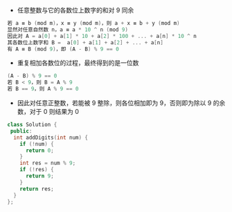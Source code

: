* 任意整数与它的各数位上数字的和对 9 同余

```cpp
若 a ≡ b (mod m)，x ≡ y (mod m)，则 a + x ≡ b + y (mod m)
显然对任意自然数 n，a ≡ a * 10 ^ n (mod 9)
因此对 A = a[0] + a[1] * 10 + a[2] * 100 + ... + a[n] * 10 ^ n
其各数位上数字和 B =  a[0] + a[1] + a[2] + ... + a[n]
有 A ≡ B (mod 9)，即 (A - B) % 9 == 0
```

* 重复相加各数位的过程，最终得到的是一位数

```cpp
(A - B) % 9 == 0
若 B < 9，则 B = A % 9
若 B == 9，则 A % 9 == 0
```

* 因此对任意正整数，若能被 9 整除，则各位相加即为 9，否则即为除以 9 的余数，对于 0 则结果为 0

```cpp
class Solution {
 public:
  int addDigits(int num) {
    if (!num) {
      return 0;
    }
    int res = num % 9;
    if (!res) {
      return 9;
    }
    return res;
  }
};
```
